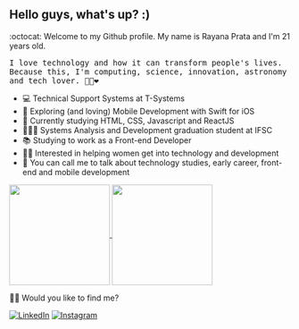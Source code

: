 ## Hello guys, what's up? :)

:octocat: Welcome to my Github profile. My name is Rayana Prata and I'm 21 years old.

<p> <samp> I love technology and how it can transform people's lives. <br>Because this, I'm computing, science, innovation, astronomy and tech lover.  🐱‍💻❤ </p> 

- 💻 Technical Support Systems at T-Systems
- 📱 Exploring (and loving) Mobile Development with Swift for iOS 
- 🚀 Currently studying HTML, CSS, Javascript and ReactJS
- 👩🏻‍🎓 Systems Analysis and Development graduation student at IFSC
- 📚 Studying to work as a Front-end Developer
- 🙋🏻 Interested in helping women get into technology and development
- 💬 You can call me to talk about technology studies, early career, front-end and mobile development

<a href="https://github.com/rayanaprata">
  <img height="180em" align="center"  src="https://github-readme-stats.vercel.app/api?username=rayanaprata&count_private=true&show_icons=true&theme=omni&hide_border=true&include_all_commits=true&layout=compact&)" />
</a>

<a href="https://github.com/rayanaprata">
  <img height="180em" align="center" src="https://github-readme-stats.vercel.app/api/top-langs/?username=rayanaprata&langs_count=8&layout=compact&theme=omni&hide_border=true&include_all_commits=true&count_private=true&)" />
</a>

<br>

🐱‍🏍 Would you like to find me?

<a href="https://www.linkedin.com/in/rayanaprata/" target="_blank"><img src="https://img.shields.io/badge/LinkedIn-%230077B5.svg?&style=flat-square&logo=linkedin&logoColor=white" alt="LinkedIn"></a> <a href="https://www.instagram.com/rayanaprataa/" target="_blank"><img src="https://img.shields.io/badge/Instagram-%23E4405F.svg?&style=flat-square&logo=instagram&logoColor=white" alt="Instagram"></a>
